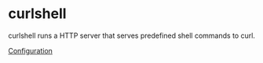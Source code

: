 # curlshell

curlshell runs a HTTP server that serves predefined shell commands to curl.

[Configuration](template.hjson)
